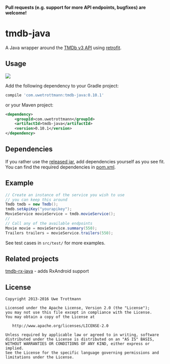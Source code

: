 **Pull requests (e.g. support for more API endpoints, bugfixes) are welcome!**

tmdb-java
============

A Java wrapper around the [TMDb v3 API][1] using [retrofit][2].

Usage
-----
<a href="https://search.maven.org/#search%7Cga%7C1%7Ctmdb-java"><img src="https://img.shields.io/maven-central/v/com.uwetrottmann/tmdb-java.svg?style=flat-square"></a>

Add the following dependency to your Gradle project:

```groovy
compile 'com.uwetrottmann:tmdb-java:0.10.1'
```

or your Maven project:

```xml
<dependency>
    <groupId>com.uwetrottmann</groupId>
    <artifactId>tmdb-java</artifactId>
    <version>0.10.1</version>
</dependency>
```

Dependencies
------------
If you rather use the [released jar][3], add dependencies yourself as you see fit.
You can find the required dependencies in [pom.xml][4].

Example
-------

```java
// Create an instance of the service you wish to use
// you can keep this around
Tmdb tmdb = new Tmdb();
tmdb.setApiKey("yourapikey");
MovieService movieService = tmdb.movieService();
//
// Call any of the available endpoints
Movie movie = movieService.summary(550);
Trailers trailers = movieService.trailers(550);
```

See test cases in `src/test/` for more examples.

Related projects
----------------

[tmdb-rx-java](https://github.com/migueljteixeira/tmdb-rx-java) - adds RxAndroid support

License
-------

    Copyright 2013-2016 Uwe Trottmann

    Licensed under the Apache License, Version 2.0 (the "License");
    you may not use this file except in compliance with the License.
    You may obtain a copy of the License at

       http://www.apache.org/licenses/LICENSE-2.0

    Unless required by applicable law or agreed to in writing, software
    distributed under the License is distributed on an "AS IS" BASIS,
    WITHOUT WARRANTIES OR CONDITIONS OF ANY KIND, either express or implied.
    See the License for the specific language governing permissions and
    limitations under the License.




 [1]: http://docs.themoviedb.apiary.io/
 [2]: https://github.com/square/retrofit
 [3]: https://github.com/UweTrottmann/tmdb-java/releases
 [4]: https://github.com/UweTrottmann/tmdb-java/blob/master/pom.xml
